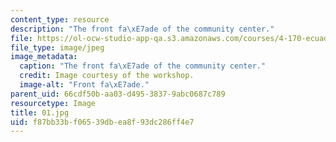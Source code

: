 ```yaml
---
content_type: resource
description: "The front fa\xE7ade of the community center."
file: https://ol-ocw-studio-app-qa.s3.amazonaws.com/courses/4-170-ecuador-workshop-fall-2006/f87bb33bf06539dbea8f93dc286ff4e7_01.jpg
file_type: image/jpeg
image_metadata:
  caption: "The front fa\xE7ade of the community center."
  credit: Image courtesy of the workshop.
  image-alt: "Front fa\xE7ade."
parent_uid: 66cdf50b-aa03-d495-3837-9abc0687c789
resourcetype: Image
title: 01.jpg
uid: f87bb33b-f065-39db-ea8f-93dc286ff4e7
---
```

